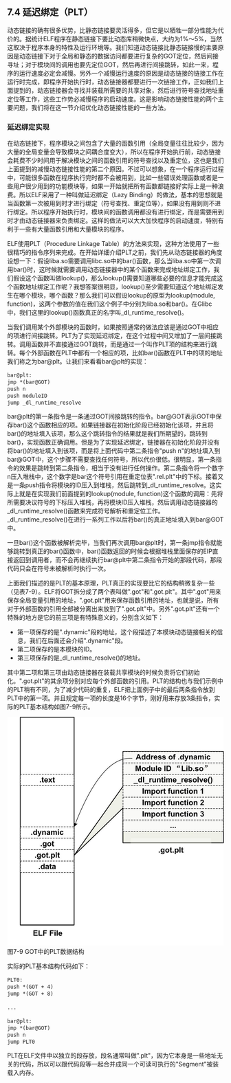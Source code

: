 ## 7.4 延迟绑定（PLT）

动态链接的确有很多优势，比静态链接要灵活得多，但它是以牺牲一部分性能为代价的。据统计ELF程序在静态链接下要比动态库稍微快点，大约为1%～5%，当然这取决于程序本身的特性及运行环境等。我们知道动态链接比静态链接慢的主要原因是动态链接下对于全局和静态的数据访问都要进行复杂的GOT定位，然后间接寻址；对于模块间的调用也要先定位GOT，然后再进行间接跳转，如此一来，程序的运行速度必定会减慢。另外一个减慢运行速度的原因是动态链接的链接工作在运行时完成，即程序开始执行时，动态链接器都要进行一次链接工作，正如我们上面提到的，动态链接器会寻找并装载所需要的共享对象，然后进行符号查找地址重定位等工作，这些工作势必减慢程序的启动速度。这是影响动态链接性能的两个主要问题，我们将在这一节介绍优化动态链接性能的一些方法。

### 延迟绑定实现

在动态链接下，程序模块之间包含了大量的函数引用（全局变量往往比较少，因为大量的全局变量会导致模块之间耦合度变大），所以在程序开始执行前，动态链接会耗费不少时间用于解决模块之间的函数引用的符号查找以及重定位，这也是我们上面提到的减慢动态链接性能的第二个原因。不过可以想象，在一个程序运行过程中，可能很多函数在程序执行完时都不会被用到，比如一些错误处理函数或者是一些用户很少用到的功能模块等，如果一开始就把所有函数都链接好实际上是一种浪费。所以ELF采用了一种叫做延迟绑定（Lazy
Binding）的做法，基本的思想就是当函数第一次被用到时才进行绑定（符号查找、重定位等），如果没有用到则不进行绑定。所以程序开始执行时，模块间的函数调用都没有进行绑定，而是需要用到时才由动态链接器来负责绑定。这样的做法可以大大加快程序的启动速度，特别有利于一些有大量函数引用和大量模块的程序。

ELF使用PLT（Procedure Linkage
Table）的方法来实现，这种方法使用了一些很精巧的指令序列来完成。在开始详细介绍PLT之前，我们先从动态链接器的角度设想一下：假设liba.so需要调用libc.so中的bar()函数，那么当liba.so中第一次调用bar()时，这时候就需要调用动态链接器中的某个函数来完成地址绑定工作，我们假设这个函数叫做lookup()，那么lookup()需要知道哪些必要的信息才能完成这个函数地址绑定工作呢？我想答案很明显，lookup()至少需要知道这个地址绑定发生在哪个模块，哪个函数？那么我们可以假设lookup的原型为lookup(module,
function)，这两个参数的值在我们这个例子中分别为liba.so和bar()。在Glibc中，我们这里的lookup()函数真正的名字叫_dl_runtime_resolve()。

当我们调用某个外部模块的函数时，如果按照通常的做法应该是通过GOT中相应的项进行间接跳转。PLT为了实现延迟绑定，在这个过程中间又增加了一层间接跳转。调用函数并不直接通过GOT跳转，而是通过一个叫作PLT项的结构来进行跳转。每个外部函数在PLT中都有一个相应的项，比如bar()函数在PLT中的项的地址我们称之为bar@plt。让我们来看看bar@plt的实现：

    bar@plt:
    jmp *(bar@GOT)
    push n
    push moduleID
    jump _dl_runtime_resolve

bar@plt的第一条指令是一条通过GOT间接跳转的指令。bar@GOT表示GOT中保存bar()这个函数相应的项。如果链接器在初始化阶段已经初始化该项，并且将bar()的地址填入该项，那么这个跳转指令的结果就是我们所期望的，跳转到bar()，实现函数正确调用。但是为了实现延迟绑定，链接器在初始化阶段并没有将bar()的地址填入到该项，而是将上面代码中第二条指令"push
n"的地址填入到bar@GOT中，这个步骤不需要查找任何符号，所以代价很低。很明显，第一条指令的效果是跳转到第二条指令，相当于没有进行任何操作。第二条指令将一个数字n压入堆栈中，这个数字是bar这个符号引用在重定位表".rel.plt"中的下标。接着又是一条push指令将模块的ID压入到堆栈，然后跳转到_dl_runtime_resolve。这实际上就是在实现我们前面提到的lookup(module,
function)这个函数的调用：先将所需要决议符号的下标压入堆栈，再将模块ID压入堆栈，然后调用动态链接器的_dl_runtime_resolve()函数来完成符号解析和重定位工作。\_dl_runtime_resolve()在进行一系列工作以后将bar()的真正地址填入到bar@GOT中。

一旦bar()这个函数被解析完毕，当我们再次调用bar@plt时，第一条jmp指令就能够跳转到真正的bar()函数中，bar()函数返回的时候会根据堆栈里面保存的EIP直接返回到调用者，而不会再继续执行bar@plt中第二条指令开始的那段代码，那段代码只会在符号未被解析时执行一次。

上面我们描述的是PLT的基本原理，PLT真正的实现要比它的结构稍微复杂一些（见表7-9）。ELF将GOT拆分成了两个表叫做".got"和".got.plt"。其中".got"用来保存全局变量引用的地址，".got.plt"用来保存函数引用的地址，也就是说，所有对于外部函数的引用全部被分离出来放到了".got.plt"中。另外".got.plt"还有一个特殊的地方是它的前三项是有特殊意义的，分别含义如下：

- 第一项保存的是".dynamic"段的地址，这个段描述了本模块动态链接相关的信息，我们在后面还会介绍".dynamic"段。
- 第二项保存的是本模块的ID。
- 第三项保存的是_dl_runtime_resolve()的地址。

其中第二项和第三项由动态链接器在装载共享模块的时候负责将它们初始化。".got.plt"的其余项分别对应每个外部函数的引用。PLT的结构也与我们示例中的PLT稍有不同，为了减少代码的重复，ELF把上面例子中的最后两条指令放到PLT中的第一项。并且规定每一项的长度是16个字节，刚好用来存放3条指令，实际的PLT基本结构如图7-9所示。

![](../Images/7-9.jpg)\
图7-9 GOT中的PLT数据结构

实际的PLT基本结构代码如下：

    PLT0:
    push *(GOT + 4)
    jump *(GOT + 8)

    ...

    bar@plt:
    jmp *(bar@GOT)
    push n
    jump PLT0

PLT在ELF文件中以独立的段存放，段名通常叫做".plt"，因为它本身是一些地址无关的代码，所以可以跟代码段等一起合并成同一个可读可执行的"Segment"被装载入内存。
